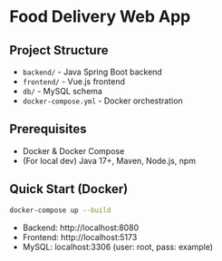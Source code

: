 # Food Delivery Web App

## Project Structure
- `backend/` - Java Spring Boot backend
- `frontend/` - Vue.js frontend
- `db/` - MySQL schema
- `docker-compose.yml` - Docker orchestration

## Prerequisites
- Docker & Docker Compose
- (For local dev) Java 17+, Maven, Node.js, npm

## Quick Start (Docker)
```sh
docker-compose up --build
```

- Backend: http://localhost:8080
- Frontend: http://localhost:5173
- MySQL: localhost:3306 (user: root, pass: example)

#